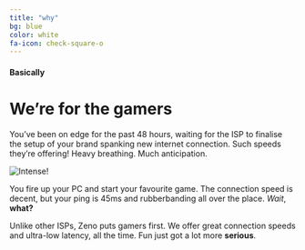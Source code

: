```yaml
---
title: "why"
bg: blue
color: white
fa-icon: check-square-o
---
```


#### Basically

# We’re for the gamers

You’ve been on edge for the past 48 hours, waiting for the ISP to finalise the setup of your brand spanking new internet connection. Such speeds they’re offering! Heavy breathing. Much anticipation. 

![Intense!](http://i3.kym-cdn.com/photos/images/newsfeed/000/612/917/02d.gif "WOW")

You fire up your PC and start your favourite game. The connection speed is decent, but your ping is 45ms and rubberbanding all over the place. *Wait*, **what?**

Unlike other ISPs, Zeno puts gamers first. We offer great connection speeds and ultra-low latency, all the time. Fun just got a lot more **serious**.
